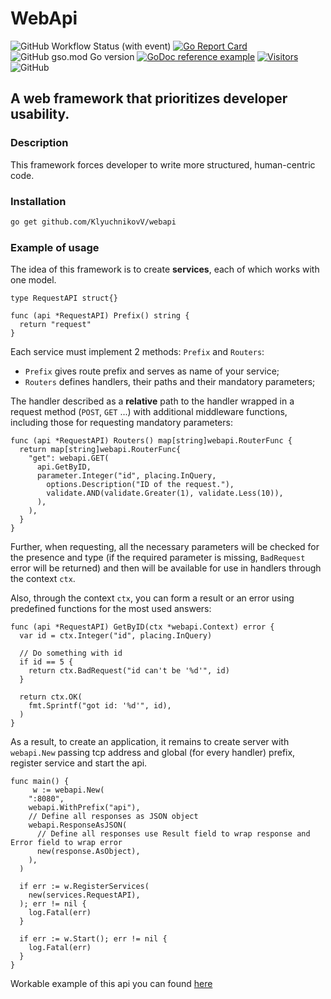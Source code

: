 # WebApi

![GitHub Workflow Status (with event)](https://img.shields.io/github/actions/workflow/status/KlyuchnikovV/webapi/go.yml?style=for-the-badge)
[![Go Report Card](https://goreportcard.com/badge/github.com/KlyuchnikovV/webapi?style=for-the-badge)](https://goreportcard.com/report/github.com/KlyuchnikovV/webapi)
![GitHub gso.mod Go version](https://img.shields.io/github/go-mod/go-version/KlyuchnikovV/webapi?style=for-the-badge)
[![GoDoc reference example](https://img.shields.io/badge/godoc-reference-blue.svg?style=for-the-badge)](https://pkg.go.dev/github.com/KlyuchnikovV/webapi)
[![Visitors](https://api.visitorbadge.io/api/visitors?path=https%3A%2F%2Fgithub.com%2FKlyuchnikovV%2Fwebapi&label=Views&labelColor=%23697689&countColor=%23555555)](https://visitorbadge.io/status?path=https%3A%2F%2Fgithub.com%2FKlyuchnikovV%2Fwebapi)
![GitHub](https://img.shields.io/github/license/KlyuchnikovV/webapi?style=for-the-badge)


## A web framework that prioritizes developer usability.

### Description
This framework forces developer to write more structured, human-centric code.

### Installation

```sh
go get github.com/KlyuchnikovV/webapi
```
### Example of usage

The idea of this framework is to create **services**, each of which works with one model.

```golang
type RequestAPI struct{}

func (api *RequestAPI) Prefix() string {
  return "request"
}
```

Each service must implement 2 methods: `Prefix` and `Routers`:

- `Prefix` gives route prefix and serves as name of your service;
- `Routers` defines handlers, their paths and their mandatory parameters;

The handler described as a **relative** path to the handler wrapped in a request method (`POST`, `GET` ...<!--(godoc link?)-->)
with additional middleware functions, including those for requesting mandatory parameters:

```golang
func (api *RequestAPI) Routers() map[string]webapi.RouterFunc {
  return map[string]webapi.RouterFunc{
    "get": webapi.GET(
      api.GetByID,
      parameter.Integer("id", placing.InQuery,
        options.Description("ID of the request."),
        validate.AND(validate.Greater(1), validate.Less(10)),
      ),
    ),
  }
}
```

Further, when requesting, all the necessary parameters will be checked for the presence and type (if the required parameter is missing, `BadRequest` error will be returned) and then will be available for use in handlers through the context `ctx`. <!--(godoc link?)-->

Also, through the context `ctx`<!--(godoc link?)-->, you can form a result or an error using predefined functions for the most used answers:

```golang
func (api *RequestAPI) GetByID(ctx *webapi.Context) error {
  var id = ctx.Integer("id", placing.InQuery)

  // Do something with id
  if id == 5 {
    return ctx.BadRequest("id can't be '%d'", id)
  }

  return ctx.OK(
    fmt.Sprintf("got id: '%d'", id),
  )
}
```

As a result, to create an application, it remains to create server with `webapi.New` passing tcp address and global (for every handler) prefix, register service and start the api.

```golang
func main() {
     w := webapi.New(
    ":8080",
    webapi.WithPrefix("api"),
    // Define all responses as JSON object
    webapi.ResponseAsJSON(
      // Define all responses use Result field to wrap response and Error field to wrap error
      new(response.AsObject),
    ),
  )

  if err := w.RegisterServices(
    new(services.RequestAPI),
  ); err != nil {
    log.Fatal(err)
  }

  if err := w.Start(); err != nil {
    log.Fatal(err)
  }
}
```

Workable example of this api you can found [here](https://github.com/KlyuchnikovV/webapi/tree/main/example)
